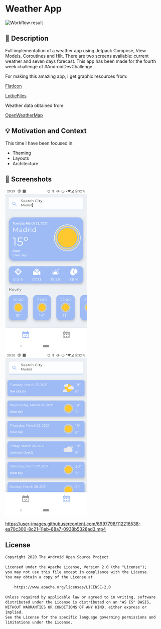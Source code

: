 # Weather App

![Workflow result](https://github.com/mamorenoa/challenge-compose-week4/workflows/Check/badge.svg)

## :scroll: Description

Full implementation of a weather app using Jetpack Compose, View Models, Coroutines and Hilt. 
There are two screens available: current weather and seven days forecast.
This app has been made for the fourth week challenge of #AndroidDevChallenge.

For making this amazing app, I get graphic resources from:

[FlatIcon](https://www.flaticon.es/)

[LottieFiles](https://lottiefiles.com/)

Weather data obtained from: 

[OpenWeatherMap](https://openweathermap.org/api)

## :bulb: Motivation and Context

This time I have been focused in:
- Theming
- Layouts
- Architecture

## :camera_flash: Screenshots
<!-- You can add more screenshots here if you like -->
<img src="/results/screenshot_1.png" width="260">&emsp;<img src="/results/screenshot_2.png" width="260">

https://user-images.githubusercontent.com/6997798/112216538-ea70c300-8c21-11eb-88a7-0938b5328ad3.mp4

## License
```
Copyright 2020 The Android Open Source Project

Licensed under the Apache License, Version 2.0 (the "License");
you may not use this file except in compliance with the License.
You may obtain a copy of the License at

    https://www.apache.org/licenses/LICENSE-2.0

Unless required by applicable law or agreed to in writing, software
distributed under the License is distributed on an "AS IS" BASIS,
WITHOUT WARRANTIES OR CONDITIONS OF ANY KIND, either express or implied.
See the License for the specific language governing permissions and
limitations under the License.
```
